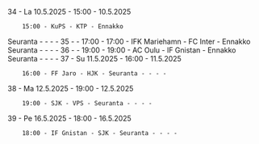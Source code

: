 34 - La 10.5.2025 - 15:00 - 10.5.2025
        
        15:00 - KuPS - KTP - Ennakko
Seuranta - - - -
35 -  - 17:00 - 17:00 - IFK Mariehamn - FC Inter - Ennakko
Seuranta - - - -
36 -  - 19:00 - 19:00 - AC Oulu - IF Gnistan - Ennakko
Seuranta - - - -
37 - Su 11.5.2025 - 16:00 - 11.5.2025
        
        16:00 - FF Jaro - HJK - Seuranta - - - -
38 - Ma 12.5.2025 - 19:00 - 12.5.2025
        
        19:00 - SJK - VPS - Seuranta - - - -
39 - Pe 16.5.2025 - 18:00 - 16.5.2025
        
        18:00 - IF Gnistan - SJK - Seuranta - - - -
